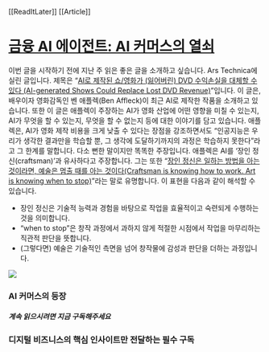 [[ReadItLater]] [[Article]]

# [금융 AI 에이전트: AI 커머스의 열쇠](https://thecore.media/aicommerceperplexity/)

이번 글을 시작하기 전에 지난 주 읽은 좋은 글을 소개하고 싶습니다. Ars Technica에 실린 글입니다. 제목은 “[AI로 제작된 쇼/영화가 (잃어버린) DVD 수익손실을 대체할 수 있다 (AI-generated Shows Could Replace Lost DVD Revenue)](https://arstechnica.com/ai/2024/11/ben-affleck-warns-that-visual-effects-industry-faces-ai-disruption/)”입니다. 이 글은, 배우이자 영화감독인 벤 애플렉(Ben Affleck)이 최근 AI로 제작한 작품을 소개하고 있습니다. 또한 이 글은 애플렉이 주장하는 AI가 영화 산업에 어떤 영향을 미칠 수 있는지, AI가 무엇을 할 수 있는지, 무엇을 할 수 없는지 등에 대한 이야기를 담고 있습니다. 애플렉은, AI가 영화 제작 비용을 크게 낮출 수 있다는 장점을 강조하면서도 “인공지능은 우리가 생각한 결과만을 학습할 뿐, 그 생각에 도달하기까지의 과정은 학습하지 못한다”라고 그 한계를 말합니다. 다소 뻔한 말이지만 똑똑한 주장입니다. 애플렉은 AI를 ‘장인 정신(craftsman)’과 유사하다고 주장합니다. 그는 또한 “[장인 정신은 일하는 방법을 아는 것이라면, 예술은 멈출 때를 아는 것이다(Craftsman is knowing how to work. Art is knowing when to stop)](https://www.forbes.com/sites/pialauritzen/2024/11/20/why-ben-afflecks-take-on-ai-is-only-half-the-truth/)”라는 말로 유명합니다. 이 표현을 다음과 같이 해석할 수 있습니다.

-   장인 정신은 기술적 능력과 경험을 바탕으로 작업을 효율적이고 숙련되게 수행하는 것을 의미합니다.
-   “when to stop”은 창작 과정에서 과하지 않게 적절한 시점에서 작업을 마무리하는 직관적 판단을 뜻합니다.
-   (그렇다면) 예술은 기술적인 측면을 넘어 창작물에 감성과 판단을 더하는 과정입니다.

![](https://lh7-rt.googleusercontent.com/docsz/AD_4nXdBdzu81uaMpaduCNzjtFoQwImDFvXrmtwlvPaTy3XRQTtnbj2ewoCiUyqCciEiESr8_B0dx-IWeN2Vjs4vpCH2fCJqD-Fuw24SPCfVUh107zG3R7TtdkPe3rVFCoJ67dxIIoqM?key=8NUYsIRn9W83GZpJjZNv-bOT)

### AI 커머스의 등장

##### 계속 읽으시려면 지금 구독해주세요

### 디지털 비즈니스의 핵심 인사이트만 전달하는 필수 구독
